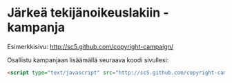 Järkeä tekijänoikeuslakiin -kampanja
====================================
Esimerkkisivu: http://sc5.github.com/copyright-campaign/

Osallistu kampanjaan lisäämällä seuraava koodi sivullesi:
```html
<script type="text/javascript" src="http://sc5.github.com/copyright-campaign/copyright-campaign.js" async></script>
```